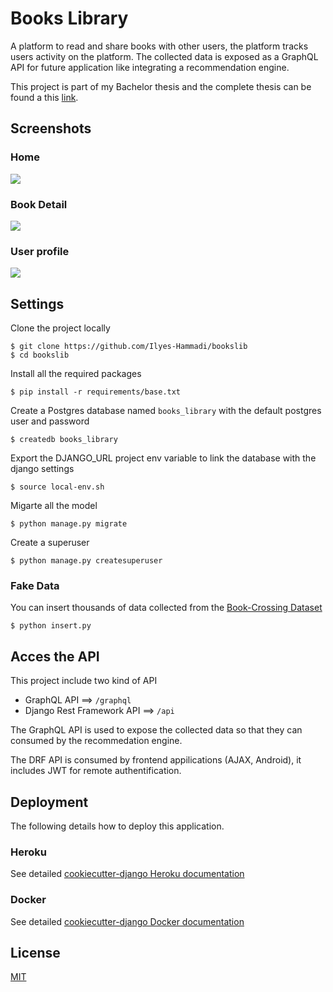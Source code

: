 # Books Library


A platform to read and share books with other users, the platform tracks users activity on the platform. The collected data is exposed as a GraphQL API for future application like integrating a recommendation engine.

This project is part of my Bachelor thesis and the complete thesis can be found a this [link](https://www.slideshare.net/slideshow/embed_code/key/vTsPgSstHm3oI3).

## Screenshots
### Home
![](https://github.com/Ilyes-Hammadi/bookslib/blob/master/docs/img/platform.png)
### Book Detail 
![](https://github.com/Ilyes-Hammadi/bookslib/blob/master/docs/img/book_detail.png)
### User profile
![](https://github.com/Ilyes-Hammadi/bookslib/blob/master/docs/img/user_follow.png)

## Settings
Clone the project locally
```shell
$ git clone https://github.com/Ilyes-Hammadi/bookslib
$ cd bookslib
```

Install all the required packages
```shell
$ pip install -r requirements/base.txt
```

Create a Postgres database named `books_library` with the default postgres user and password
```shell
$ createdb books_library
```

Export the DJANGO_URL project env variable to link the database with the django settings
```shell
$ source local-env.sh
```

Migarte all the model
```shell
$ python manage.py migrate
```

Create a superuser
```shell
$ python manage.py createsuperuser
```

### Fake Data
You can insert thousands of data collected from the [Book-Crossing Dataset](http://www2.informatik.uni-freiburg.de/~cziegler/BX/)
```shell
$ python insert.py
```

## Acces the API
This project include two kind of API
- GraphQL API ==> `/graphql`
- Django Rest Framework API ==> `/api`

The GraphQL API is used to expose the collected data so that they can consumed by the recommedation engine.

The DRF API is consumed by frontend appilications (AJAX, Android), it includes JWT for remote authentification.


## Deployment
The following details how to deploy this application.


### Heroku
See detailed [cookiecutter-django Heroku documentation](http://cookiecutter-django.readthedocs.io/en/latest/deployment-on-heroku.html)



### Docker

See detailed [cookiecutter-django Docker documentation](http://cookiecutter-django.readthedocs.io/en/latest/deployment-with-docker.html)


## License
[MIT](https://github.com/Ilyes-Hammadi/bookslib/blob/master/LICENSE)
